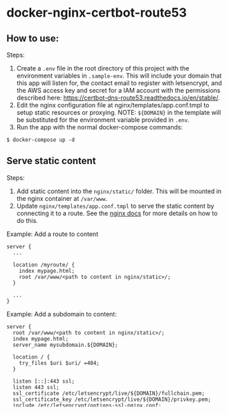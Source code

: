 # docker-nginx-certbot-route53

## How to use:
Steps:
1. Create a `.env` file in the root directory of this project with the environment variables in `.sample-env`. This will include your domain that this app will listen for, the contact email to register with letsencrypt, and the AWS access key and secret for a IAM account with the permissions described here: https://certbot-dns-route53.readthedocs.io/en/stable/.
2. Edit the nginx configuration file at nginx/templates/app.conf.tmpl to setup static resources or proxying. NOTE: `${DOMAIN}` in the template will be substituted for the environment variable provided in `.env`.
3. Run the app with the normal docker-compose commands: 
```
$ docker-compose up -d
```

## Serve static content
Steps:
1. Add static content into the `nginx/static/` folder. This will be mounted in the nginx container at `/var/www`.
2. Update `nginx/templates/app.conf.tmpl` to serve the static content by connecting it to a route. See the [nginx docs](http://nginx.org/en/docs/beginners_guide.html#static) for more details on how to do this.

Example: Add a route to content
```
server {
  ...

  location /myroute/ {
    index mypage.html;
    root /var/www/<path to content in nginx/static>/;
  }

  ...
}
```
Example: Add a subdomain to content:
```
server {
  root /var/www/<path to content in nginx/static>/;
  index mypage.html;
  server_name mysubdomain.${DOMAIN};

  location / {
    try_files $uri $uri/ =404;
  }

  listen [::]:443 ssl;
  listen 443 ssl;
  ssl_certificate /etc/letsencrypt/live/${DOMAIN}/fullchain.pem;
  ssl_certificate_key /etc/letsencrypt/live/${DOMAIN}/privkey.pem;
  include /etc/letsencrypt/options-ssl-nginx.conf;
  ssl_dhparam /etc/letsencrypt/ssl-dhparams.pem;
}
```

## Connecting with other docker-compose apps
Steps:
If using nginx to proxy to other docker-compose apps, ensure they can connect on the same docker network by using the `docker-compose.override.yaml` network override when starting all apps.
1. Create the network external to docker compose:
```
$ docker network create nginx-shared
```
2. Configure nginx to proxy to other app:
Example: Given some other compose app that listens on port 80 in the container
```
version: '3.9'
services:
  myapp:
    image: <some_image>
    ports:
     - "8080:80"
```
Add a block like the one below to have nginx proxy the subdomain `mysubdomain.${DOMAIN}` to the other app:
```
server {
  server_name mysubdomain.${DOMAIN};

  location / {
    proxy_pass         http://myapp:80;
    proxy_set_header   X-Forwarded-For $remote_addr;
    proxy_set_header   Host $http_host;
  }

  listen [::]:443 ssl;
  listen 443 ssl;
  ssl_certificate /etc/letsencrypt/live/${DOMAIN}/fullchain.pem;
  ssl_certificate_key /etc/letsencrypt/live/${DOMAIN}/privkey.pem;
  include /etc/letsencrypt/options-ssl-nginx.conf;
  ssl_dhparam /etc/letsencrypt/ssl-dhparams.pem;
}
```
3. Start the nginx server and other app(s) with the network override:
```
$ docker-compose -f path/to/other/app/docker-compose.yml -f compose-override/docker-compose.override.yml up -d
$ docker-compose -f docker-compose.yml -f compose-override/docker-compose.override.yml up -d
```